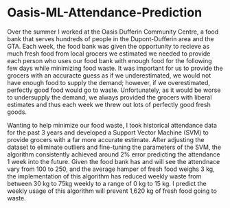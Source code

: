 # Oasis-ML-Attendance-Prediction
Over the summer I worked at the Oasis Dufferin Community Centre, a food bank that serves hundreds of people in the Dupont-Dufferin area and the GTA. Each week, the food bank was given the opportunity to recieve as much fresh food from local grocers we estimated we needed to provide each person who uses our food bank with enough food for the following few days while minimizing food waste. It was important for us to provide the grocers with an accuracte guess as if we underestimated, we would not have enough food to supply the demand; however, if we overestimated, perfectly good food would go to waste. Unfortunately, as it would be worse to undersupply the demand, we always provided the grocers with liberal estimates and thus each week we threw out lots of perfectly good fresh goods. 

Wanting to help minimize our food waste, I took historical attendance data for the past 3 years and developed a Support Vector Machine (SVM) to provide grocers with a far more accurate estimate. After adjusting the dataset to eliminate outliers and fine-tuning the parameters of the SVM, the algorithm consistently achieved around 2% error predicting the attendance 1 week into the future. Given the food bank has and will see the attendnace vary from 100 to 250, and the average hamper of fresh food weighs 3 kg, the implementation of this algorithm has reduced weekly waste from between 30 kg to 75kg weekly to a range of 0 kg to 15 kg. I predict the weekly usage of this algorithm will prevent 1,620 kg of fresh food going to waste.
